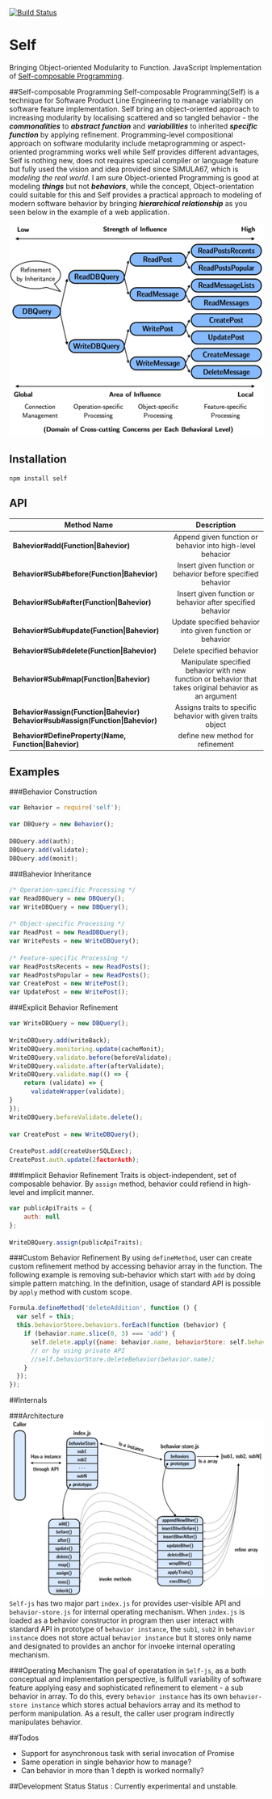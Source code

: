 [![Build Status](https://travis-ci.org/hiun/self.svg?branch=master)](https://travis-ci.org/hiun/self)

# Self
Bringing Object-oriented Modularity to Function. JavaScript Implementation of [Self-composable Programming](https://arxiv.org/abs/1612.02547). 

##Self-composable Programming
Self-composable Programming(Self) is a technique for Software Product Line Engineering to manage variability on software feature implementation. Self bring an object-oriented approach to increasing modularity by localising scattered and so tangled behavior - the ***commonalities*** to ***abstract function*** and ***variabilities*** to inherited ***specific function*** by applying refinement. Programming-level compositional approach on software modularity include metaprogramming or aspect-oriented programming works well while Self provides different advantages, Self is nothing new, does not requires special compiler or language feature but fully used the vision and idea provided since SIMULA67, which is *modeling the real world*. I am sure Object-oriented Programming is good at modeling ***things*** but not ***behaviors***, while the concept, Object-orientation could suitable for this and Self provides a practical approach to modeling of modern software behavior by bringing ***hierarchical relationship*** as you seen below in the example of a web application.

![hierarchical relationship](readme-rel.png)

## Installation
```
npm install self
```

## API
| **Method Name** | **Description** |
| ------------- |:-------------:|
|**Bahevior#add(Function\|Bahevior)** | Append given function or behavior into high-level behacior|
|**Behavior#Sub#before(Function\|Bahevior)** | Insert given function or behavior before specified behavior|
|**Behavior#Sub#after(Function\|Bahevior)** | Insert given function or behavior after specified behavior|
|**Behavior#Sub#update(Function\|Bahevior)** | Update specified behavior into given function or behavior|
|**Behavior#Sub#delete(Function\|Bahevior)** | Delete specified behavior|
|**Behavior#Sub#map(Function\|Bahevior)** | Manipulate specified behavior with new function or behavior that takes original behavior as an argument|
|**Behavior#assign(Function\|Bahevior)<br>Behavior#sub#assign(Function\|Bahevior)** | Assigns traits to specific behavior with given traits object|
|**Behavior#DefineProperty(Name, Function\|Bahevior)** | define new method for refinement|

## Examples

###Behavior Construction
```javascript
var Behavior = require('self');

var DBQuery = new Behavior();

DBQuery.add(auth);
DBQuery.add(validate);
DBQuery.add(monit);
```

###Bahevior Inheritance
```javascript
/* Operation-specific Processing */
var ReadDBQuery = new DBQuery();
var WriteDBQuery = new DBQuery();

/* Object-specific Processing */
var ReadPost = new ReadDBQuery();
var WritePosts = new WriteDBQuery();

/* Feature-specific Processing */
var ReadPostsRecents = new ReadPosts();
var ReadPostsPopular = new ReadPosts();
var CreatePost = new WritePost();
var UpdatePost = new WritePost();
```


###Explicit Behavior Refinement
```javascript
var WriteDBQuery = new DBQuery();

WriteDBQuery.add(writeBack);
WriteDBQuery.monitoring.update(cacheMonit);
WriteDBQuery.validate.before(beforeValidate);
WriteDBQuery.validate.after(afterValidate);
WriteDBQuery.validate.map(() => {
    return (validate) => {
      validateWrapper(validate);
}
});
WriteDBQuery.beforeValidate.delete();

var CreatePost = new WriteDBQuery();

CreatePost.add(createUserSQLExec);
CreatePost.auth.update(2factorAuth);
```


###Implicit Behavior Refinement
Traits is object-independent, set of composable behavior. By `assign` method, behavior could refiend in high-level and implicit manner. 

```javascript
var publicApiTraits = {
    auth: null
};

WriteDBQuery.assign(publicApiTraits);
```

###Custom Behavior Refinement
By using `defineMethod`, user can create custom refinement method by accessing behavior array in the function. The following example is removing sub-behavior which start with `add` by doing simple pattern matching. In the definition, usage of standard API is possible by `apply` method with custom scope.

```javascript
Formula.defineMethod('deleteAddition', function () {
  var self = this;
  this.behaviorStore.behaviors.forEach(function (behavior) {
    if (behavior.name.slice(0, 3) === 'add') {
      self.delete.apply({name: behavior.name, behaviorStore: self.behaviorStore});
      // or by using private API
      //self.behaviorStore.deleteBehavior(behavior.name);
    }
  });
});
```

##Internals

###Architecture
![architecture](readme-arch.png)
`Self-js` has two major part `index.js` for provides user-visible API and `behavior-store.js` for internal operating mechanism. When `index.js` is loaded as a behavior constructor in program then user interact with standard API in prototype of `behavior instance`, the `sub1`, `sub2` in `behavior instance` does not store actual `behavior instance` but it stores only name and designated to provides an anchor for invoeke internal operating mechanism.

###Operating Mechanism
The goal of operatation in `Self-js`, as a both conceptual and implementation perspective, is fullfull variability of software feature applying easy and sophisticated refinement to element - a sub behavior in array. To do this, every `behavior instance` has its own `behavior-store instance` which stores actual behaviors array and its method to perform manipulation. As a result, the caller user program indirectly manipulates behavior.

##Todos
- Support for asynchronous task with serial invocation of Promise
- Same operation in single behavior how to manage?
- Can behavior in more than 1 depth is worked normally?

##Development Status
Status : Currently experimental and unstable.
